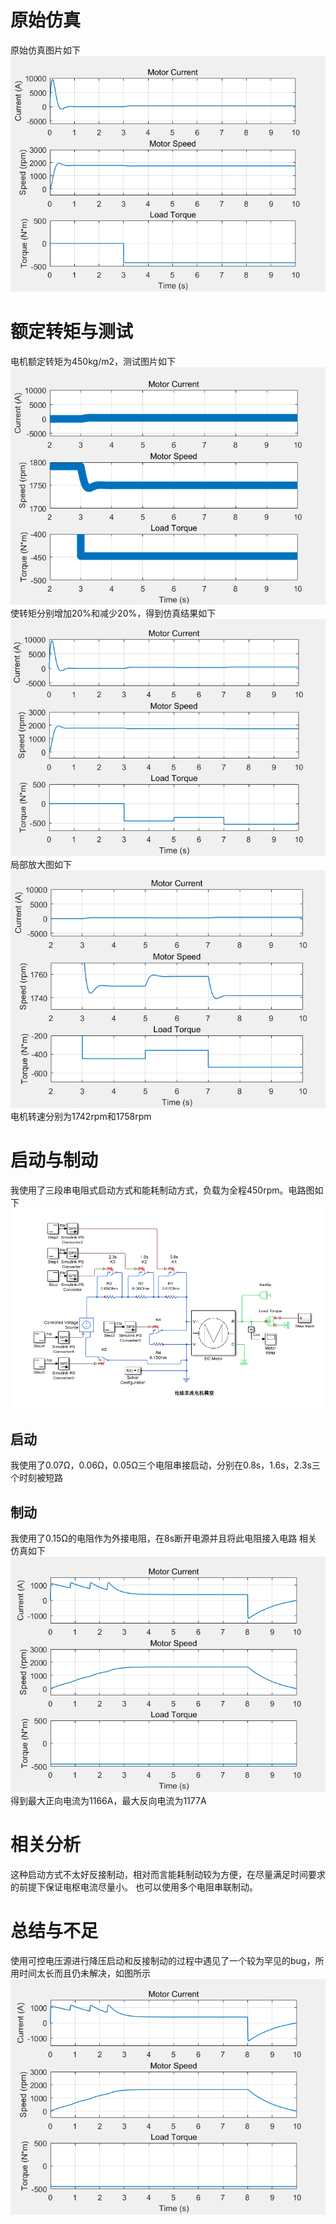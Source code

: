 # 原始仿真
原始仿真图片如下
![](./image/1.png) 
# 额定转矩与测试
电机额定转矩为450kg/m2，测试图片如下
![](./image/2.png) 
使转矩分别增加20%和减少20%，得到仿真结果如下
![](./image/3.png) 
局部放大图如下
![](./image/4.png) 
电机转速分别为1742rpm和1758rpm 
# 启动与制动
我使用了三段串电阻式启动方式和能耗制动方式，负载为全程450rpm。电路图如下
![](./image/7.png) 
## 启动
我使用了0.07Ω，0.06Ω，0.05Ω三个电阻串接启动，分别在0.8s，1.6s，2.3s三个时刻被短路 
## 制动
我使用了0.15Ω的电阻作为外接电阻，在8s断开电源并且将此电阻接入电路 
相关仿真如下
![](./image/6.png) 
得到最大正向电流为1166A，最大反向电流为1177A 
# 相关分析
这种启动方式不太好反接制动，相对而言能耗制动较为方便，在尽量满足时间要求的前提下保证电枢电流尽量小。 
也可以使用多个电阻串联制动。 
# 总结与不足
使用可控电压源进行降压启动和反接制动的过程中遇见了一个较为罕见的bug，所用时间太长而且仍未解决，如图所示
![](./image/6.png) 
